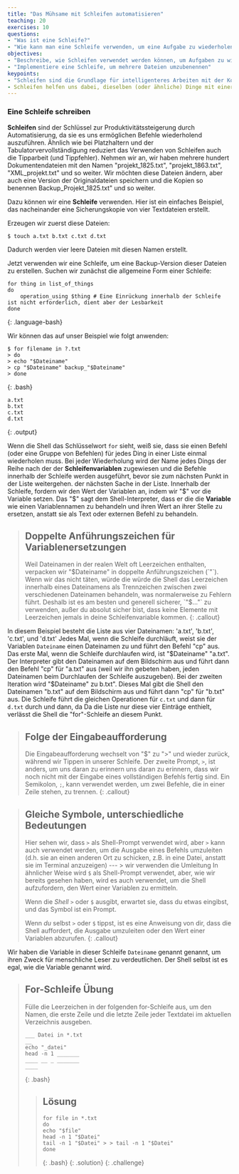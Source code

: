 ```yaml
---
title: "Das Mühsame mit Schleifen automatisieren"
teaching: 20
exercises: 10
questions:
- "Was ist eine Schleife?"
- "Wie kann man eine Schleife verwenden, um eine Aufgabe zu wiederholen?"
objectives:
- "Beschreibe, wie Schleifen verwendet werden können, um Aufgaben zu wiederholen"
- "Implementiere eine Schleife, um mehrere Dateien umzubenennen"
keypoints:
- "Schleifen sind die Grundlage für intelligenteres Arbeiten mit der Kommandozeile"
- Schleifen helfen uns dabei, dieselben (oder ähnliche) Dinge mit einer Reihe von Objekten zu tun"
---
```


### Eine Schleife schreiben

**Schleifen** sind der Schlüssel zur Produktivitätssteigerung durch Automatisierung, da sie es uns ermöglichen
Befehle wiederholend auszuführen. Ähnlich wie bei Platzhaltern und der Tabulatorvervollständigung reduziert das Verwenden von Schleifen auch die
Tipparbeit (und Tippfehler).
Nehmen wir an, wir haben mehrere hundert Dokumentendateien mit den Namen "projekt_1825.txt", "projekt_1863.txt", "XML_projekt.txt" und so weiter.
Wir möchten diese Dateien ändern, aber auch eine Version der Originaldateien speichern und die Kopien so benennen
Backup_Projekt_1825.txt" und so weiter.

Dazu können wir eine **Schleife** verwenden.
Hier ist ein einfaches Beispiel, das nacheinander eine Sicherungskopie von vier Textdateien erstellt.

Erzeugen wir zuerst diese Dateien:

~~~
$ touch a.txt b.txt c.txt d.txt
~~~
Dadurch werden vier leere Dateien mit diesen Namen erstellt.

Jetzt verwenden wir eine Schleife, um eine Backup-Version dieser Dateien zu erstellen. Suchen wir zunächst die allgemeine Form einer Schleife:

```
for thing in list_of_things
do
    operation_using $thing # Eine Einrückung innerhalb der Schleife ist nicht erforderlich, dient aber der Lesbarkeit
done
```
{: .language-bash}

Wir können das auf unser Beispiel wie folgt anwenden:


~~~
$ for filename in ?.txt
> do
> echo "$Dateiname"
> cp "$Dateiname" backup_"$Dateiname"
> done
~~~
{: .bash}

~~~
a.txt
b.txt
c.txt
d.txt
~~~
{: .output}

Wenn die Shell das Schlüsselwort `for` sieht,
weiß sie, dass sie einen Befehl (oder eine Gruppe von Befehlen) für jedes Ding in einer Liste einmal wiederholen muss.
Bei jeder Wiederholung
wird der Name jedes Dings der Reihe nach der
der **Schleifenvariablen** zugewiesen und die Befehle innerhalb der Schleife werden ausgeführt, bevor sie zum nächsten Punkt in der Liste weitergehen.
der nächsten Sache in der Liste.
Innerhalb der Schleife,
fordern wir den Wert der Variablen an, indem wir "$" vor die Variable setzen.
Das "$" sagt dem Shell-Interpreter, dass er die
die **Variable** wie einen Variablennamen zu behandeln und ihren Wert an ihrer Stelle zu ersetzen,
anstatt sie als Text oder externen Befehl zu behandeln.

> ## Doppelte Anführungszeichen für Variablenersetzungen
>
> Weil Dateinamen in der realen Welt oft Leerzeichen enthalten,
> verpacken wir "$Dateiname" in doppelte Anführungszeichen (`"`). Wenn wir das nicht täten, würde die
> würde die Shell das Leerzeichen innerhalb eines Dateinamens als Trennzeichen
> zwischen zwei verschiedenen Dateinamen behandeln, was normalerweise zu Fehlern führt.
> Deshalb ist es am besten und generell sicherer, `"$..."` zu verwenden, außer
> du absolut sicher bist, dass keine Elemente mit Leerzeichen jemals
> in deine Schleifenvariable kommen.
{: .callout}

In diesem Beispiel besteht die Liste aus vier Dateinamen: 'a.txt', 'b.txt', 'c.txt', und 'd.txt'
Jedes Mal, wenn die Schleife durchläuft, weist sie der Variablen `Dateiname` einen Dateinamen zu
und führt den Befehl "cp" aus.
Das erste Mal, wenn die Schleife durchlaufen wird,
ist "$Dateiname" "a.txt".
Der Interpreter gibt den Dateinamen auf dem Bildschirm aus und führt dann den Befehl "cp" für "a.txt" aus (weil wir ihn gebeten haben, jeden Dateinamen beim Durchlaufen der Schleife auszugeben).
Bei der zweiten Iteration wird "$Dateiname" zu
b.txt". Dieses Mal gibt die Shell den Dateinamen "b.txt" auf dem Bildschirm aus und führt dann "cp" für "b.txt" aus. Die Schleife führt die gleichen Operationen für `c.txt` und dann für `d.txt` durch und dann, da
Da die Liste nur diese vier Einträge enthielt, verlässt die Shell die "for"-Schleife an diesem Punkt.

> ## Folge der Eingabeaufforderung
>
> Die Eingabeaufforderung wechselt von "$" zu ">" und wieder zurück, während wir
> Tippen in unserer Schleife. Der zweite Prompt, `>`, ist anders, um uns daran zu erinnern
> uns daran zu erinnern, dass wir noch nicht mit der Eingabe eines vollständigen Befehls fertig sind. Ein Semikolon, `;`,
> kann verwendet werden, um zwei Befehle, die in einer Zeile stehen, zu trennen.
{: .callout}

> ## Gleiche Symbole, unterschiedliche Bedeutungen
>
> Hier sehen wir, dass `>` als Shell-Prompt verwendet wird, aber `>` kann auch
> verwendet werden, um die Ausgabe eines Befehls umzuleiten (d.h. sie an einen anderen Ort zu schicken, z.B. in eine Datei, anstatt sie im Terminal anzuzeigen) --- > wir verwenden die Umleitung
> In ähnlicher Weise wird `$` als Shell-Prompt verwendet, aber, wie wir bereits gesehen haben,
> wird es auch verwendet, um die Shell aufzufordern, den Wert einer Variablen zu ermitteln.
>
> Wenn die *Shell* `>` oder `$` ausgibt, erwartet sie, dass du etwas eingibst,
> und das Symbol ist ein Prompt.
>
> Wenn *du* selbst `>` oder `$` tippst, ist es eine Anweisung von dir, dass
> die Shell auffordert, die Ausgabe umzuleiten oder den Wert einer Variablen abzurufen.
{: .callout}

Wir haben die Variable in dieser Schleife `Dateiname` genannt
genannt, um ihren Zweck für menschliche Leser zu verdeutlichen.
Der Shell selbst ist es egal, wie die Variable genannt wird.

> ## For-Schleife Übung
> Fülle die Leerzeichen in der folgenden for-Schleife aus, um den Namen, die erste Zeile und die letzte Zeile
> jeder Textdatei im aktuellen Verzeichnis ausgeben.
>
> ```
> ___ Datei in *.txt
> __
> echo "_datei"
> head -n 1 _______
> ____ __ _ _______
> ____
> ```
> {: .bash}
>
> > ## Lösung
> > ```
> > for file in *.txt
> > do
> > echo "$file"
> > head -n 1 "$Datei"
> > tail -n 1 "$Datei" > > tail -n 1 "$Datei"
> > done
> > ```
> > {: .bash}
> {: .solution}
{: .challenge}
